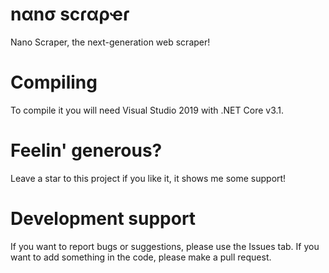 # nαnσ scɾαρҽɾ
Nano Scraper, the next-generation web scraper!

# Compiling
To compile it you will need Visual Studio 2019 with .NET Core v3.1.

# Feelin' generous?
Leave a star to this project if you like it, it shows me some support!

# Development support
If you want to report bugs or suggestions, please use the Issues tab.
If you want to add something in the code, please make a pull request.
